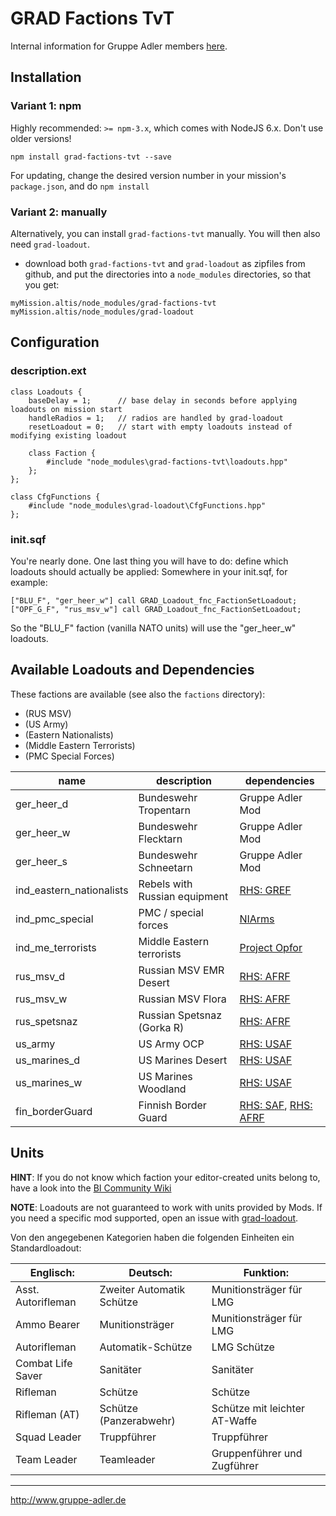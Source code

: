 # GRAD Factions TvT
Internal information for Gruppe Adler members [here](https://forum.gruppe-adler.de/topic/1557/grad-factions-tvt-loadout-sammlung).

## Installation

### Variant 1: npm

Highly recommended: `>= npm-3.x`, which comes with NodeJS 6.x. Don't use older versions!

`npm install grad-factions-tvt --save`

For updating, change the desired version number in your mission's `package.json`, and do `npm install`

### Variant 2: manually

Alternatively, you can install `grad-factions-tvt` manually. You will then also need `grad-loadout`.

* download both  `grad-factions-tvt` and `grad-loadout` as zipfiles from github, and put the directories into a `node_modules` directories, so that you get:

```
myMission.altis/node_modules/grad-factions-tvt
myMission.altis/node_modules/grad-loadout
```

## Configuration

### description.ext

```
class Loadouts {
    baseDelay = 1;      // base delay in seconds before applying loadouts on mission start
    handleRadios = 1;   // radios are handled by grad-loadout
    resetLoadout = 0;   // start with empty loadouts instead of modifying existing loadout

	class Faction {
        #include "node_modules\grad-factions-tvt\loadouts.hpp"
    };
};

class CfgFunctions {
    #include "node_modules\grad-loadout\CfgFunctions.hpp"
};
```

### init.sqf

You're nearly done. One last thing you will have to do: define which loadouts should actually be applied:
Somewhere in your init.sqf, for example:

```
["BLU_F", "ger_heer_w"] call GRAD_Loadout_fnc_FactionSetLoadout;
["OPF_G_F", "rus_msv_w"] call GRAD_Loadout_fnc_FactionSetLoadout;
```

So the "BLU_F" faction (vanilla NATO units) will use the "ger_heer_w" loadouts.

## Available Loadouts and Dependencies

These factions are available (see also the `factions` directory):

*  (RUS MSV)
*  (US Army)
*  (Eastern Nationalists)
*  (Middle Eastern Terrorists)
*  (PMC Special Forces)

| name                     | description                   | dependencies                                                                        |
|--------------------------|-------------------------------|-------------------------------------------------------------------------------------|
| ger_heer_d               | Bundeswehr Tropentarn         | Gruppe Adler Mod                                                                    |
| ger_heer_w               | Bundeswehr Flecktarn          | Gruppe Adler Mod                                                                    |
| ger_heer_s               | Bundeswehr Schneetarn         | Gruppe Adler Mod                                                                    |
| ind_eastern_nationalists | Rebels with Russian equipment | [RHS: GREF](http://www.rhsmods.org/mod/3)                                           |
| ind_pmc_special          | PMC / special forces          | [NIArms](https://steamcommunity.com/sharedfiles/filedetails/?id=1208517358)         |
| ind_me_terrorists        | Middle Eastern terrorists     | [Project Opfor](http://www.armaholic.com/page.php?id=31310)                         |
| rus_msv_d                | Russian MSV EMR Desert        | [RHS: AFRF](http://www.rhsmods.org/mod/1)                                           |
| rus_msv_w                | Russian MSV Flora             | [RHS: AFRF](http://www.rhsmods.org/mod/1)                                           |
| rus_spetsnaz             | Russian Spetsnaz (Gorka R)    | [RHS: AFRF](http://www.rhsmods.org/mod/1)                                           |
| us_army                  | US Army OCP                   | [RHS: USAF](http://www.rhsmods.org/mod/2)                                           |
| us_marines_d             | US Marines Desert             | [RHS: USAF](http://www.rhsmods.org/mod/2)                                           |
| us_marines_w             | US Marines Woodland           | [RHS: USAF](http://www.rhsmods.org/mod/2)                                           |
| fin_borderGuard          | Finnish Border Guard          | [RHS: SAF](http://www.rhsmods.org/mod/4), [RHS: AFRF](http://www.rhsmods.org/mod/1) |


## Units

**HINT**: If you do not know which faction your editor-created units belong to, have a look into the [BI Community Wiki](https://community.bistudio.com/wiki/Arma_3_CfgVehicles_WEST)

**NOTE**: Loadouts are not guaranteed to work with units provided by Mods. If you need a specific mod supported, open an issue with [grad-loadout](https://github.com/gruppe-adler/grad-loadout).

Von den angegebenen Kategorien haben die folgenden Einheiten ein Standardloadout:

Englisch:                     | Deutsch:                                 | Funktion:
------------------------------|------------------------------------------|----------------------------------------
Asst. Autorifleman            | Zweiter Automatik Schütze                | Munitionsträger für LMG
Ammo Bearer                   | Munitionsträger                          | Munitionsträger für LMG
Autorifleman                  | Automatik-Schütze                        | LMG Schütze
Combat Life Saver             | Sanitäter                                | Sanitäter
Rifleman                      | Schütze                                  | Schütze
Rifleman (AT)                 | Schütze (Panzerabwehr)                   | Schütze mit leichter AT-Waffe
Squad Leader                  | Truppführer                              | Truppführer
Team Leader                   | Teamleader                               | Gruppenführer und Zugführer

--------------------------------------------------------------------------------

http://www.gruppe-adler.de

